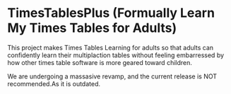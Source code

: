 TimesTablesPlus (Formually Learn My Times Tables for Adults)
===========================
This project makes Times Tables Learning for adults so that adults can confidently learn their multiplaction tables without feeling embarressed by how other times table software is more geared toward children.

We are undergoing a massasive revamp, and the current release is NOT recommended.As it is outdated. 

